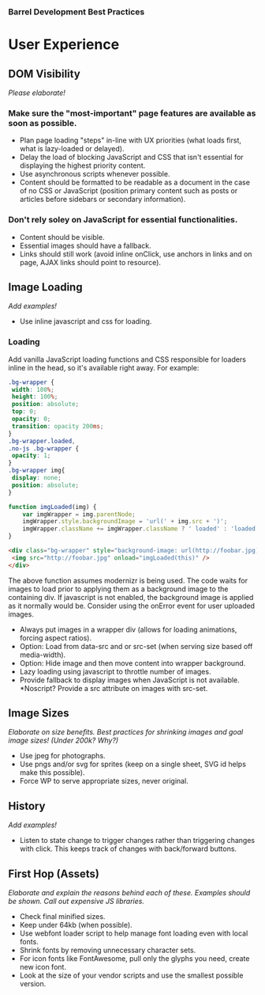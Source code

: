 ### Barrel Development Best Practices

# User Experience
 
## DOM Visibility

*Please elaborate!*

### Make sure the "most-important" page features are available as soon as possible.
- Plan page loading "steps" in-line with UX priorities (what loads first, what is lazy-loaded or delayed).
- Delay the load of blocking JavaScript and CSS that isn't essential for displaying the highest priority content.
- Use asynchronous scripts whenever possible.
- Content should be formatted to be readable as a document in the case of no CSS or JavaScript (position primary content such as posts or articles before sidebars or secondary information).

### Don't rely soley on JavaScript for essential functionalities.
- Content should be visible.
- Essential images should have a fallback.
- Links should still work (avoid inline onClick, use anchors in links and on page, AJAX links should point to resource).

## Image Loading

*Add examples!*

- Use inline javascript and css for loading.

### Loading

Add vanilla JavaScript loading functions and CSS responsible for loaders inline in the head, so it's available right away. For example:

```css
.bg-wrapper {
 width: 100%;
 height: 100%;
 position: absolute;
 top: 0;
 opacity: 0;
 transition: opacity 200ms;
}
.bg-wrapper.loaded,
.no-js .bg-wrapper {
 opacity: 1;
}
.bg-wrapper img{
 display: none;
 position: absolute;
}
```
```javascript
function imgLoaded(img) {
	var imgWrapper = img.parentNode;
	imgWrapper.style.backgroundImage = 'url(' + img.src + ')';
	imgWrapper.className += imgWrapper.className ? ' loaded' : 'loaded';
}
```
```html
<div class="bg-wrapper" style="background-image: url(http://foobar.jpg);">
 <img src="http://foobar.jpg" onload="imgLoaded(this)" />
</div>
```

The above function assumes modernizr is being used. The code waits for images to load prior to applying them as a background image to the containing div. If javascript is not enabled, the background image is applied as it normally would be. Consider using the onError event for user uploaded images.

- Always put images in a wrapper div (allows for loading animations, forcing aspect ratios).
- Option: Load from data-src and or src-set (when serving size based off media-width).
- Option: Hide image and then move content into wrapper background.
- Lazy loading using javascript to throttle number of images.
- Provide fallback to display images when JavaScript is not available. *Noscript? Provide a src attribute on images with src-set.

## Image Sizes

*Elaborate on size benefits. Best practices for shrinking images and goal image sizes! (Under 200k? Why?)*

- Use jpeg for photographs.
- Use pngs and/or svg for sprites (keep on a single sheet, SVG id helps make this possible).
- Force WP to serve appropriate sizes, never original.

## History

*Add examples!*

- Listen to state change to trigger changes rather than triggering changes with click. This keeps track of changes with back/forward buttons.

## First Hop (Assets)

*Elaborate and explain the reasons behind each of these. Examples should be shown. Call out expensive JS libraries.*

- Check final minified sizes.
- Keep under 64kb (when possible).
- Use webfont loader script to help manage font loading even with local fonts.
- Shrink fonts by removing unnecessary character sets.
- For icon fonts like FontAwesome, pull only the glyphs you need, create new icon font.
- Look at the size of your vendor scripts and use the smallest possible version.
